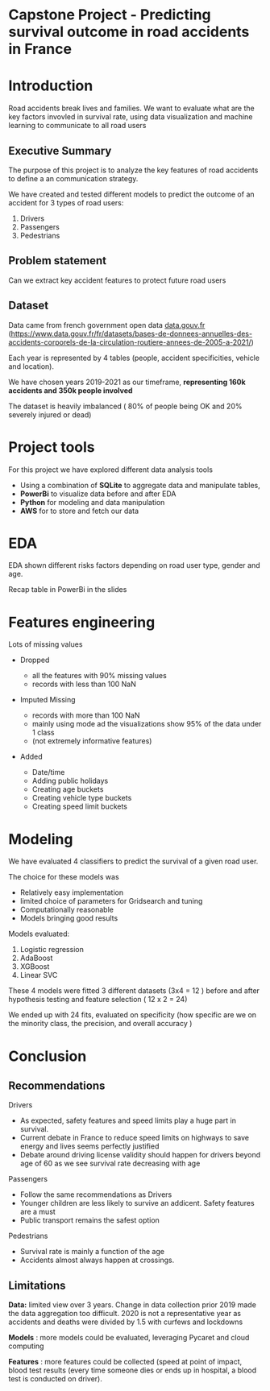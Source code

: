 # Capstone Project - Predicting survival outcome in road accidents in France

# Introduction

Road accidents break lives and families. We want to evaluate what are the key factors invovled in survival rate, using data visualization and machine learning to communicate to all road users

## Executive Summary

The purpose of this project is to analyze the key features of road accidents to define a an communication strategy.

We have created and tested different models to predict the outcome of an accident for 3 types of road users:

1. Drivers
2. Passengers
3. Pedestrians

## Problem statement

Can we extract key accident features to protect future road users

## Dataset

Data came from french government open data  [data.gouv.fr]() (https://www.data.gouv.fr/fr/datasets/bases-de-donnees-annuelles-des-accidents-corporels-de-la-circulation-routiere-annees-de-2005-a-2021/)

Each year is represented by 4 tables (people, accident specificities, vehicle and location).

We have chosen years 2019-2021 as our timeframe, **representing 160k accidents and 350k people involved** 

The dataset is heavily imbalanced ( 80% of people being OK and 20% severely injured or dead)

# Project tools

For this project we have explored different data analysis tools

- Using a combination of **SQLite** to aggregate data and manipulate tables,
- **PowerBi** to visualize data before and after EDA
- **Python** for modeling and data manipulation
- **AWS** for to store and fetch our data

# EDA

EDA shown different risks factors depending on road user type, gender and age.

Recap table in PowerBi in the slides

# Features engineering

Lots of missing values

- Dropped

  - all the features with 90% missing values
  - records with less than 100 NaN
- Imputed Missing

  - records with more than 100 NaN
  - mainly using mode ad the visualizations show 95% of the data under 1 class
  - (not extremely informative features)
- Added

  - Date/time
  - Adding public holidays
  - Creating age buckets
  - Creating vehicle type buckets
  - Creating speed limit buckets

# Modeling

We have evaluated 4 classifiers to predict the survival of a given road user.

The choice for these models was

- Relatively easy implementation
- limited choice of parameters for Gridsearch and tuning
- Computationally reasonable
- Models bringing good results

Models evaluated:

1. Logistic regression
2. AdaBoost
3. XGBoost
4. Linear SVC

These 4 models were fitted 3 different datasets (3x4 = 12 ) before and after hypothesis testing and feature selection ( 12 x 2 = 24)

We ended up with 24 fits, evaluated on specificity (how specific are we on the minority class, the precision, and overall accuracy )

# Conclusion

## Recommendations

Drivers

- As expected, safety features and speed limits play a huge part in survival.
- Current debate in France to reduce speed limits on highways to save energy and lives seems perfectly justified
- Debate around driving license validity should happen for drivers beyond age of 60 as we see survival rate decreasing with age

Passengers

- Follow the same recommendations as Drivers
- Younger children are less likely to survive an addicent. Safety features are a must
- Public transport remains the safest option

Pedestrians

- Survival rate is mainly a function of the age
- Accidents almost always happen at crossings.

## Limitations

**Data:** limited view over 3 years. Change in data collection prior 2019 made the data aggregation too difficult. 2020 is not a representative year as accidents and deaths were divided by 1.5 with curfews and lockdowns

**Models** : more models could be evaluated, leveraging Pycaret and cloud computing

**Features** : more features could be collected (speed at point of impact, blood test results (every time someone dies or ends up in hospital, a blood test is conducted on driver).
